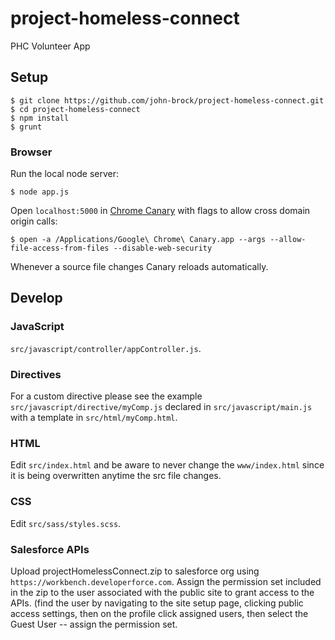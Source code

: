 project-homeless-connect
========================

PHC Volunteer App


## Setup
    $ git clone https://github.com/john-brock/project-homeless-connect.git
    $ cd project-homeless-connect
    $ npm install
    $ grunt

### Browser

Run the local node server:

    $ node app.js


Open `localhost:5000` in [Chrome Canary](https://www.google.com/intl/en/chrome/browser/canary.html) with flags to allow cross domain origin calls:

    $ open -a /Applications/Google\ Chrome\ Canary.app --args --allow-file-access-from-files --disable-web-security

Whenever a source file changes Canary reloads automatically.

## Develop

### JavaScript

`src/javascript/controller/appController.js`.

### Directives

For a custom directive please see the example `src/javascript/directive/myComp.js` declared in `src/javascript/main.js` with a template in `src/html/myComp.html`.

### HTML

Edit `src/index.html` and be aware to never change the `www/index.html` since it is being overwritten anytime the src file changes.

### CSS

Edit `src/sass/styles.scss`.

### Salesforce APIs

Upload projectHomelessConnect.zip to salesforce org using `https://workbench.developerforce.com`. Assign the permission set included in the zip to the user associated with the public site to grant access to the APIs. (find the user by navigating to the site setup page, clicking public access settings, then on the profile click assigned users, then select the Guest User -- assign the permission set.

